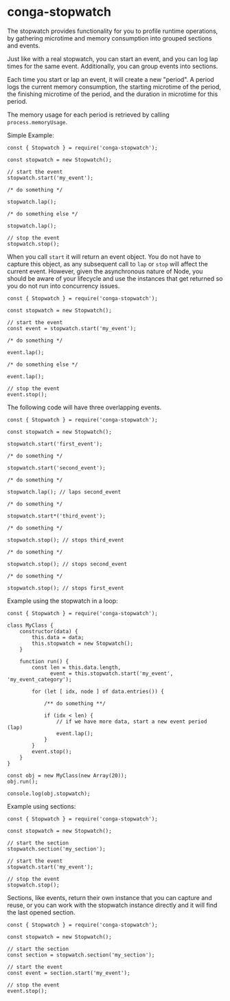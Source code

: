 conga-stopwatch
===============

The stopwatch provides functionality for you to profile runtime operations, 
by gathering microtime and memory consumption into grouped sections 
and events.

Just like with a real stopwatch, you can start an event, and you can log lap times 
for the same event.  Additionally, you can group events into sections.

Each time you start or lap an event, it will create a new "period".  A period logs 
the current memory consumption, the starting microtime of the period, 
the finishing microtime of the period, and the duration in microtime for this period. 

The memory usage for each period is retrieved by calling `process.memoryUsage`.

Simple Example:

```
const { Stopwatch } = require('conga-stopwatch');
 
const stopwatch = new Stopwatch();
 
// start the event
stopwatch.start('my_event');
 
/* do something */
 
stopwatch.lap();
 
/* do something else */
 
stopwatch.lap();
 
// stop the event
stopwatch.stop();
```

When you call `start` it will return an event object.  You do not have to capture this 
object, as any subsequent call to `lap` or `stop` will affect the current event.  However,
given the asynchronous nature of Node, you should be aware of your lifecycle and use the 
instances that get returned so you do not run into concurrency issues.

```
const { Stopwatch } = require('conga-stopwatch');
 
const stopwatch = new Stopwatch();
 
// start the event
const event = stopwatch.start('my_event');
 
/* do something */
 
event.lap();
 
/* do something else */
 
event.lap();
 
// stop the event
event.stop();
```

The following code will have three overlapping events.

```
const { Stopwatch } = require('conga-stopwatch');
 
const stopwatch = new Stopwatch();
 
stopwatch.start('first_event');
 
/* do something */
 
stopwatch.start('second_event');
 
/* do something */
 
stopwatch.lap(); // laps second_event
 
/* do something */
 
stopwatch.start*('third_event');
 
/* do something */
 
stopwatch.stop(); // stops third_event
 
/* do something */
 
stopwatch.stop(); // stops second_event
 
/* do something */
 
stopwatch.stop(); // stops first_event
```

Example using the stopwatch in a loop:

```
const { Stopwatch } = require('conga-stopwatch');
 
class MyClass {
    constructor(data) {
        this.data = data;
        this.stopwatch = new Stopwatch();
    }
 
    function run() {
        const len = this.data.length,
              event = this.stopwatch.start('my_event', 'my_event_category');
 
        for (let [ idx, node ] of data.entries()) {
            
            /** do something **/
            
            if (idx < len) {
                // if we have more data, start a new event period (lap)
                event.lap();
            }
        }
        event.stop();
    }
}
 
const obj = new MyClass(new Array(20));
obj.run();
 
console.log(obj.stopwatch);
```

Example using sections:

```
const { Stopwatch } = require('conga-stopwatch');
 
const stopwatch = new Stopwatch();
 
// start the section
stopwatch.section('my_section');
 
// start the event
stopwatch.start('my_event');
 
// stop the event
stopwatch.stop();
```

Sections, like events, return their own instance that you can capture and reuse, or you can work with 
the stopwatch instance directly and it will find the last opened section.

```
const { Stopwatch } = require('conga-stopwatch');
 
const stopwatch = new Stopwatch();
 
// start the section
const section = stopwatch.section('my_section');
 
// start the event
const event = section.start('my_event');
 
// stop the event
event.stop();
```
